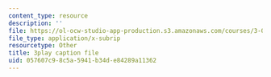 ```yaml
---
content_type: resource
description: ''
file: https://ol-ocw-studio-app-production.s3.amazonaws.com/courses/3-021j-introduction-to-modeling-and-simulation-spring-2012/057607c98c5a5941b34de84289a11362_VsQi0jHQ3to.vtt
file_type: application/x-subrip
resourcetype: Other
title: 3play caption file
uid: 057607c9-8c5a-5941-b34d-e84289a11362
---
```

